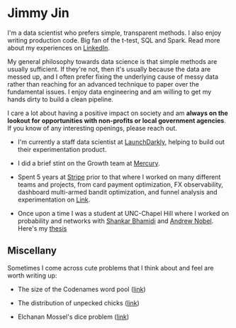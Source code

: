 # Jimmy Jin

I'm a data scientist who prefers simple, transparent methods. I also enjoy writing production code. Big fan of the t-test, SQL and Spark. Read more about my experiences on [LinkedIn](https://www.linkedin.com/in/jimmy-jin-5325ab6/).

My general philosophy towards data science is that simple methods are usually sufficient. If they're not, then it's usually because the data are messed up, and I often prefer fixing the underlying cause of messy data rather than reaching for an advanced technique to paper over the fundamental issues. I enjoy data engineering and am willing to get my hands dirty to build a clean pipeline.

I care a lot about having a positive impact on society and am  **always on the lookout for opportunities with non-profits or local government agencies**. If you know of any interesting openings, please reach out.

- I'm currently a staff data scientist at [LaunchDarkly](https://launchdarkly.com/), helping to build out their experimentation product.

- I did a brief stint on the Growth team at [Mercury](https://mercury.com/).

- Spent 5 years at [Stripe](https://stripe.com/) prior to that where I worked on many different teams and projects, from card payment optimization, FX observability, dashboard multi-armed bandit optimization, and funnel analysis and experimentation on [Link](https://link.com/).
    
- Once upon a time I was a student at UNC-Chapel Hill where I worked on probability and networks with  [Shankar Bhamidi](http://www.unc.edu/~bhamidi/)  and  [Andrew Nobel](http://www.unc.edu/~nobel/). Here's my  [thesis](https://cdr.lib.unc.edu/record/uuid:d489c99f-47af-450b-b96b-e86875fdce1e)
    
## Miscellany

Sometimes I come across cute problems that I think about and feel are worth writing up:

-   The size of the Codenames word pool ([link](https://yichijin.github.io/files/codenames.pdf))
    
-   The distribution of unpecked chicks ([link](https://yichijin.github.io/files/unpecked.pdf))
    
-   Elchanan Mossel's dice problem ([link](https://yichijin.github.io/files/elchanan.pdf))
